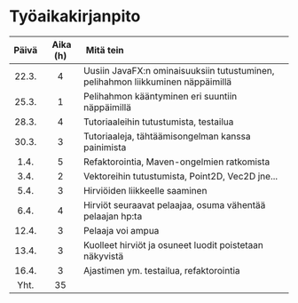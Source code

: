 # Työaikakirjanpito

| Päivä | Aika (h) | Mitä tein |
| :----:|:-----:| :-----|
|22.3.  | 4     | Uusiin JavaFX:n ominaisuuksiin tutustuminen, pelihahmon liikkuminen näppäimillä |
|25.3.  | 1     | Pelihahmon kääntyminen eri suuntiin näppäimillä |
|28.3.  | 4     | Tutoriaaleihin tutustumista, testailua |
|30.3.  | 3     | Tutoriaaleja, tähtäämisongelman kanssa painimista |
|1.4.   | 5     | Refaktorointia, Maven-ongelmien ratkomista |
|3.4.   | 2     | Vektoreihin tutustumista, Point2D, Vec2D jne...|
|5.4.   | 3     | Hirviöiden liikkeelle saaminen |
|6.4.   | 4     | Hirviöt seuraavat pelaajaa, osuma vähentää pelaajan hp:ta |
|12.4.  | 3     | Pelaaja voi ampua |
|13.4.  | 3     | Kuolleet hirviöt ja osuneet luodit poistetaan näkyvistä |
|16.4.  | 3     | Ajastimen ym. testailua, refaktorointia |
|Yht.   | 35    | |
